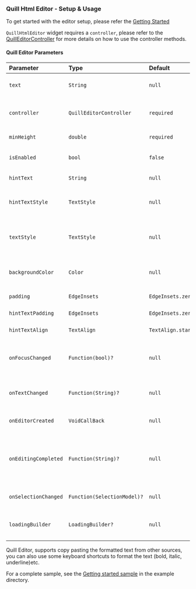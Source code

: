 ### Quill Html Editor - Setup & Usage

To get started with the editor setup, please refer the [Getting Started]


`QuillHtmlEditor` widget requires a `controller`, please refer to the [QuillEditorController] for more details on how to use the controller methods.

#### Quill Editor Parameters


| Parameter            | Type                          | Default  | Description                                                                                          |
|:---------------------|:------------------------------|:----------|:-----------------------------------------------------------------------------------------------------|
| `text`   	           | `String`                      |  `null` | To set initial text to the editor on created                                                         |
| `controller`         | `QuillEditorController`       | `required`   | To access all the methods of editor and toolbar                                                      |
| `minHeight`          | `double`                      | `required`   | To set min height of the editor                                                                      |
| `isEnabled`          | `bool`                        | `false`    | To enable/disable the editor                                                                         |
| `hintText`           | `String`                      | `null`   | To set hint text to the editor                                                                       |
| `hintTextStyle `     | `TextStyle`                   | `null`    | To define textStyle to hint text  (FontStyle is not available yet)                                   |
| `textStyle`          | `TextStyle`                   | `null`   | To define default text style to editor (FontStyle is not available yet)                              |
| `backgroundColor`    | `Color`                       | `null`    | To set Background Color to the editor                                                                |
| `padding`            | `EdgeInsets`                  | `EdgeInsets.zero`    | To set Padding to the editor                                                                         |
| `hintTextPadding `   | `EdgeInsets`                  | `EdgeInsets.zero`    | To set Padding to hint text                                                                          
| `hintTextAlign`      | `TextAlign`                   | `TextAlign.start` | To set the Hint text alignment                                                                       |
| `onFocusChanged`     | `Function(bool)?`             | `null` | **Callback** that returns `true/false` when editor focus is changed                                  |
| `onTextChanged`      | `Function(String)?`           | `null` | **Callback** that returns `text` when editor text is changed                                         |
| `onEditorCreated`    | `VoidCallBack`                | `null` | **Callback** that triggers on Editor loaded                                                          |
| `onEditingCompleted` | `Function(String)?`           | `null` | **Callback** that triggers on Editing is completed, `InputAction`event need to be `InputAction.send` |
| `onSelectionChanged` | `Function(SelectionModel)?`   | `null` | **Callback** that returns selected index and length                                                  |
| `loadingBuilder`     | `LoadingBuilder?`             | `null` | Responsible for creating a widget representing the loading state.                                    |

Quill Editor, supports copy pasting the formatted text from other sources, you can also use some keyboard shortcuts to format the text (bold, italic, underline)etc.


For a complete sample, see the [Getting started sample][] in the example directory.

[Getting started sample]: https://github.com/the-airbender/quill_html_editor_v3/blob/main/example/lib/main.dart

[QuillEditorController]: https://github.com/the-airbender/quill_html_editor_v3/tree/main/doc/quill-editor-controller-setup.md

[Getting Started]: https://github.com/the-airbender/quill_html_editor_v3/tree/main/doc/get-started.md

